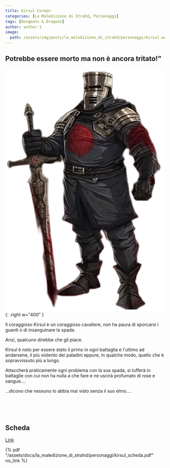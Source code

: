 ```yaml
---
title: Kirsul Corman
categories: [La Maledizione di Strahd, Personaggi]
tags: [Dungeons & Dragons]
author: author-1
image:
  path: /assets/img/posts/la_maledizione_di_strahd/personaggi/kirsul.webp
---
```


## Potrebbe essere morto ma non è ancora tritato!"

![Desktop View](/assets/img/posts/la_maledizione_di_strahd/personaggi/kirsul.webp){: .right w="400" }

Il coraggioso Kirsul è un coraggioso cavaliere, non ha paura di sporcarsi i guanti o di insanguinare la spada. 

Anzi, qualcuno direbbe che gli piace. 

Kirsul è noto per essere stato il primo in ogni battaglia e l'ultimo ad andarsene, il più violento dei paladini eppure, in qualche modo, quello che è sopravvissuto più a lungo. 

Attaccherà praticamente ogni problema con la sua spada, si tufferà in battaglie con cui non ha nulla a che fare e ne uscirà profumato di rose e sangue….


…dicono che nessuno lo abbia mai visto senza il suo elmo….

<br><br><br>

## Scheda

<a href="/assets/docs/la_maledizione_di_strahd/personaggi/kirsul_scheda.pdf" target="_blank">Link</a>

{% pdf "/assets/docs/la_maledizione_di_strahd/personaggi/kirsul_scheda.pdf" no_link %}